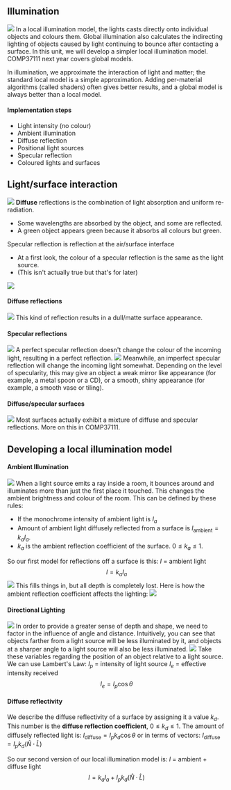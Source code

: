 ## Illumination
![](Pasted%20image%2020230223160035.png)
In a local illumination model, the lights casts directly onto individual objects and colours them. Global illumination also calculates the indirecting lighting of objects caused by light continuing to bounce after contacting a surface.
In this unit, we will develop a simpler local illumination model. COMP37111 next year covers global models.

In illumination, we approximate the interaction of light and matter; the standard local model is a simple approximation. Adding per-material algorithms (called shaders) often gives better results, and a global model is always better than a local model.

#### Implementation steps
- Light intensity (no colour)
- Ambient illumination
- Diffuse reflection
- Positional light sources
- Specular reflection
- Coloured lights and surfaces

## Light/surface interaction
![](Pasted%20image%2020230223160547.png)
**Diffuse** reflections is the combination of light absorption and uniform re-radiation.
- Some wavelengths are absorbed by the object, and some are reflected.
- A green object appears green because it absorbs all colours but green.

Specular reflection is reflection at the air/surface interface
- At a first look, the colour of a specular reflection is the same as the light source.
- (This isn't actually true but that's for later)

![](Pasted%20image%2020230223160914.png)

#### Diffuse reflections
![](Pasted%20image%2020230223161033.png)
This kind of reflection results in a dull/matte surface appearance.

#### Specular reflections
![](Pasted%20image%2020230223161157.png)
A perfect specular reflection doesn't change the colour of the incoming light, resulting in a perfect reflection.
![](Pasted%20image%2020230223161234.png)
Meanwhile, an imperfect specular reflection will change the incoming light somewhat. Depending on the level of specularity, this may give an object a weak mirror like appearance (for example, a metal spoon or a CD), or a smooth, shiny appearance (for example, a smooth vase or tiling).
#### Diffuse/specular surfaces
![](Pasted%20image%2020230223161445.png)
Most surfaces actually exhibit a mixture of diffuse and specular reflections. More on this in COMP37111.

## Developing a local illumination model
#### Ambient Illumination
![](Pasted%20image%2020230223161626.png)
When a light source emits a ray inside a room, it bounces around and illuminates more than just the first place it touched. This changes the ambient brightness and colour of the room. This can be defined by these rules:
- If the monochrome intensity of ambient light is $I_a$
- Amount of ambient light diffusely reflected from a surface is $I_{\text{ambient}} = k_aI_a$.
- $k_a$ is the ambient reflection coefficient of the surface. $0 \leq k_a \leq 1$.

So our first model for reflections off a surface is this:
$I$ = ambient light
$$I = k_aI_a$$
![](Pasted%20image%2020230223163548.png)
This fills things in, but all depth is completely lost. Here is how the ambient reflection coefficient affects the lighting:
![](Pasted%20image%2020230223163653.png)
#### Directional Lighting
![](Pasted%20image%2020230223163855.png)
In order to provide a greater sense of depth and shape, we need to factor in the influence of angle and distance. Intuitively, you can see that objects farther from a light source will be less illuminated by it, and objects at a sharper angle to a light source will also be less illuminated.
![](Pasted%20image%2020230223164106.png)
Take these variables regarding the position of an object relative to a light source. We can use Lambert's Law:
$I_p$ = intensity of light source
$I_e$ = effective intensity received
$$ I_e = I_p\cos{\theta}$$
#### Diffuse reflectivity
We describe the diffuse reflectivity of a surface by assigning it a value $k_d$.
This number is the **diffuse reflection coefficient**, $0 \leq k_d \leq 1$.
The amount of diffusely reflected light is:
$I_{\text{diffuse}} = I_pk_d\cos{\theta}$
or in terms of vectors:
$I_{\text{diffuse}} = I_pk_d(\hat{N} \cdot \hat{L})$

So our second version of our local illumination model is:
$I$ = ambient + diffuse light
$$I = k_aI_a + I_pk_d(\hat{N} \cdot \hat{L})$$